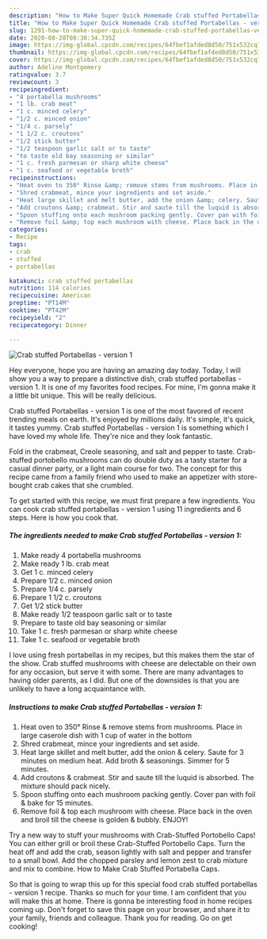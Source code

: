 ```yaml
---
description: "How to Make Super Quick Homemade Crab stuffed Portabellas - version 1"
title: "How to Make Super Quick Homemade Crab stuffed Portabellas - version 1"
slug: 1291-how-to-make-super-quick-homemade-crab-stuffed-portabellas-version-1
date: 2020-08-28T08:30:34.735Z
image: https://img-global.cpcdn.com/recipes/64fbef1afded8d50/751x532cq70/crab-stuffed-portabellas-version-1-recipe-main-photo.jpg
thumbnail: https://img-global.cpcdn.com/recipes/64fbef1afded8d50/751x532cq70/crab-stuffed-portabellas-version-1-recipe-main-photo.jpg
cover: https://img-global.cpcdn.com/recipes/64fbef1afded8d50/751x532cq70/crab-stuffed-portabellas-version-1-recipe-main-photo.jpg
author: Adeline Montgomery
ratingvalue: 3.7
reviewcount: 3
recipeingredient:
- "4 portabella mushrooms"
- "1 lb. crab meat"
- "1 c. minced celery"
- "1/2 c. minced onion"
- "1/4 c. parsely"
- "1 1/2 c. croutons"
- "1/2 stick butter"
- "1/2 teaspoon garlic salt or to taste"
- "to taste old bay seasoning or similar"
- "1 c. fresh parmesan or sharp white cheese"
- "1 c. seafood or vegetable broth"
recipeinstructions:
- "Heat oven to 350° Rinse &amp; remove stems from mushrooms. Place in large caserole dish with 1 cup of water in the bottom"
- "Shred crabmeat, mince your ingredients and set aside."
- "Heat large skillet and melt butter, add the onion &amp; celery. Saute for 3 minutes on medium heat. Add broth &amp; seasonings. Simmer for 5 minutes."
- "Add croutons &amp; crabmeat. Stir and saute till the luquid is absorbed. The mixture should pack nicely."
- "Spoon stuffing onto each mushroom packing gently. Cover pan with foil &amp; bake for 15 minutes."
- "Remove foil &amp; top each mushroom with cheese. Place back in the oven and broil till the cheese is golden &amp; bubbly. ENJOY!"
categories:
- Recipe
tags:
- crab
- stuffed
- portabellas

katakunci: crab stuffed portabellas 
nutrition: 114 calories
recipecuisine: American
preptime: "PT14M"
cooktime: "PT42M"
recipeyield: "2"
recipecategory: Dinner

---
```



![Crab stuffed Portabellas - version 1](https://img-global.cpcdn.com/recipes/64fbef1afded8d50/751x532cq70/crab-stuffed-portabellas-version-1-recipe-main-photo.jpg)

Hey everyone, hope you are having an amazing day today. Today, I will show you a way to prepare a distinctive dish, crab stuffed portabellas - version 1. It is one of my favorites food recipes. For mine, I'm gonna make it a little bit unique. This will be really delicious.

Crab stuffed Portabellas - version 1 is one of the most favored of recent trending meals on earth. It's enjoyed by millions daily. It's simple, it's quick, it tastes yummy. Crab stuffed Portabellas - version 1 is something which I have loved my whole life. They're nice and they look fantastic.

Fold in the crabmeat, Creole seasoning, and salt and pepper to taste. Crab-stuffed portobello mushrooms can do double duty as a tasty starter for a casual dinner party, or a light main course for two. The concept for this recipe came from a family friend who used to make an appetizer with store-bought crab cakes that she crumbled.


To get started with this recipe, we must first prepare a few ingredients. You can cook crab stuffed portabellas - version 1 using 11 ingredients and 6 steps. Here is how you cook that.

<!--inarticleads1-->

##### The ingredients needed to make Crab stuffed Portabellas - version 1:

1. Make ready 4 portabella mushrooms
1. Make ready 1 lb. crab meat
1. Get 1 c. minced celery
1. Prepare 1/2 c. minced onion
1. Prepare 1/4 c. parsely
1. Prepare 1 1/2 c. croutons
1. Get 1/2 stick butter
1. Make ready 1/2 teaspoon garlic salt or to taste
1. Prepare to taste old bay seasoning or similar
1. Take 1 c. fresh parmesan or sharp white cheese
1. Take 1 c. seafood or vegetable broth


I love using fresh portabellas in my recipes, but this makes them the star of the show. Crab stuffed mushrooms with cheese are delectable on their own for any occasion, but serve it with some. There are many advantages to having older parents, as I did. But one of the downsides is that you are unlikely to have a long acquaintance with. 

<!--inarticleads2-->

##### Instructions to make Crab stuffed Portabellas - version 1:

1. Heat oven to 350° Rinse &amp; remove stems from mushrooms. Place in large caserole dish with 1 cup of water in the bottom
1. Shred crabmeat, mince your ingredients and set aside.
1. Heat large skillet and melt butter, add the onion &amp; celery. Saute for 3 minutes on medium heat. Add broth &amp; seasonings. Simmer for 5 minutes.
1. Add croutons &amp; crabmeat. Stir and saute till the luquid is absorbed. The mixture should pack nicely.
1. Spoon stuffing onto each mushroom packing gently. Cover pan with foil &amp; bake for 15 minutes.
1. Remove foil &amp; top each mushroom with cheese. Place back in the oven and broil till the cheese is golden &amp; bubbly. ENJOY!


Try a new way to stuff your mushrooms with Crab-Stuffed Portobello Caps! You can either grill or broil these Crab-Stuffed Portobello Caps. Turn the heat off and add the crab, season lightly with salt and pepper and transfer to a small bowl. Add the chopped parsley and lemon zest to crab mixture and mix to combine. How to Make Crab Stuffed Portabella Caps. 

So that is going to wrap this up for this special food crab stuffed portabellas - version 1 recipe. Thanks so much for your time. I am confident that you will make this at home. There is gonna be interesting food in home recipes coming up. Don't forget to save this page on your browser, and share it to your family, friends and colleague. Thank you for reading. Go on get cooking!

